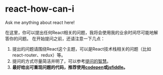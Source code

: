 # react-how-can-i
Ask me anything about react here!

在这里，你可以提出任何React相关的问题，我将会使用我的业余时间尽可能地解答你的问题。
在开始提问之前，还请注意一下几点：

1. 提出的问题请围绕React这个主题，可以是React技术栈相关的问题（比如react-router、redux）等。
2. 提问的方式尽量简洁并明了，可以参考[提问的智慧](https://github.com/ryanhanwu/How-To-Ask-Questions-The-Smart-Way)。
3. **最好给出可重现问题的代码，推荐使用[codepen](http://codepen.io/)或[jsfiddle](https://jsfiddle.net/)。**
